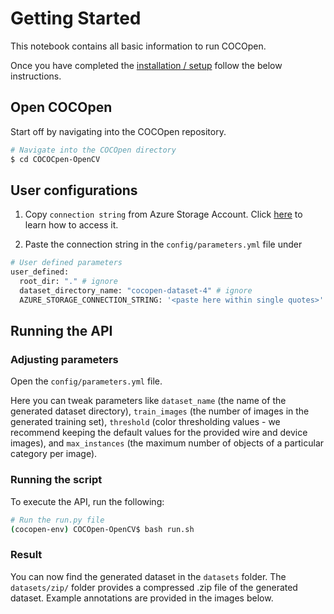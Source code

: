 # **Getting Started**
This notebook contains all basic information to run COCOpen.

Once you have completed the [installation / setup](./INSTALLATION.md) follow the below instructions.

## **Open COCOpen**
Start off by navigating into the COCOpen repository.

```bash
# Navigate into the COCOpen directory
$ cd COCOCpen-OpenCV
```

## **User configurations**
1. Copy `connection string` from Azure Storage Account. Click [here](https://learn.microsoft.com/en-us/azure/storage/common/storage-account-keys-manage?toc=%2Fazure%2Fstorage%2Fblobs%2Ftoc.json&bc=%2Fazure%2Fstorage%2Fblobs%2Fbreadcrumb%2Ftoc.json&tabs=azure-portal#view-account-access-keys) to learn how to access it.

2. Paste the connection string in the `config/parameters.yml` file under

```bash
# User defined parameters
user_defined:
  root_dir: "." # ignore
  dataset_directory_name: "cocopen-dataset-4" # ignore
  AZURE_STORAGE_CONNECTION_STRING: '<paste here within single quotes>'
```

## **Running the API**

### **Adjusting parameters**
Open the `config/parameters.yml` file.

Here you can tweak parameters like `dataset_name` (the name of the generated dataset directory), `train_images` (the number of images in the generated training set), `threshold` (color thresholding values - we recommend keeping the default values for the provided wire and device images), and `max_instances` (the maximum number of objects of a particular category per image).

### **Running the script**
To execute the API, run the following:

```bash
# Run the run.py file
(cocopen-env) COCOpen-OpenCV$ bash run.sh
```

### **Result**
You can now find the generated dataset in the `datasets` folder. The `datasets/zip/` folder provides a compressed .zip file of the generated dataset. Example annotations are provided in the images below.